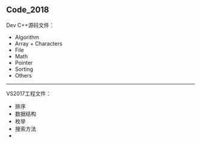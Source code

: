 Code_2018
-------------
Dev C++源码文件：
- Algorithm
- Array + Characters
- File
- Math
- Pointer
- Sorting
- Others

----------
VS2017工程文件：
- 排序
- 数据结构
- 枚举
- 搜索方法
- 